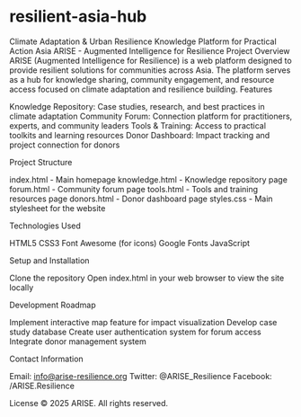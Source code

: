 # resilient-asia-hub
Climate Adaptation &amp; Urban Resilience Knowledge Platform for Practical Action Asia
ARISE - Augmented Intelligence for Resilience
Project Overview
ARISE (Augmented Intelligence for Resilience) is a web platform designed to provide resilient solutions for communities across Asia. The platform serves as a hub for knowledge sharing, community engagement, and resource access focused on climate adaptation and resilience building.
Features

Knowledge Repository: Case studies, research, and best practices in climate adaptation
Community Forum: Connection platform for practitioners, experts, and community leaders
Tools & Training: Access to practical toolkits and learning resources
Donor Dashboard: Impact tracking and project connection for donors

Project Structure

index.html - Main homepage
knowledge.html - Knowledge repository page
forum.html - Community forum page
tools.html - Tools and training resources page
donors.html - Donor dashboard page
styles.css - Main stylesheet for the website

Technologies Used

HTML5
CSS3
Font Awesome (for icons)
Google Fonts
JavaScript

Setup and Installation

Clone the repository
Open index.html in your web browser to view the site locally

Development Roadmap

Implement interactive map feature for impact visualization
Develop case study database
Create user authentication system for forum access
Integrate donor management system

Contact Information

Email: info@arise-resilience.org
Twitter: @ARISE_Resilience
Facebook: /ARISE.Resilience

License
© 2025 ARISE. All rights reserved.

